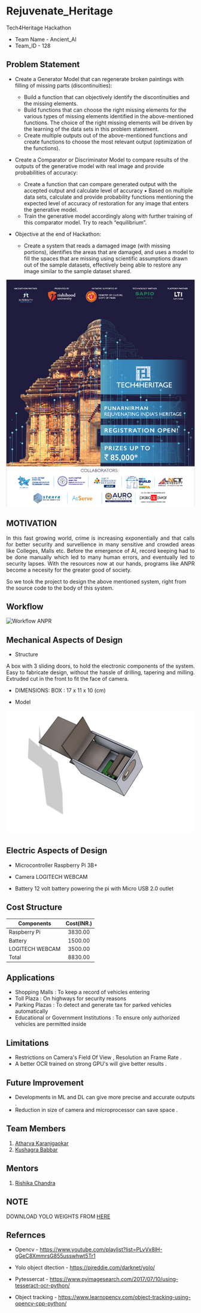 # Rejuvenate_Heritage
Tech4Heritage Hackathon
* Team Name - Ancient_AI
* Team_ID - 128

## Problem Statement
* Create a Generator Model that can regenerate broken paintings with filling of missing parts (discontinuities):

	* Build a function that can objectively identify the discontinuities and the missing elements.
	* Build functions that can choose the right missing elements for the various types of missing elements identified in the above-mentioned functions. The choice of the right missing elements will be driven by the learning of the data sets in this problem statement.
	* Create multiple outputs out of the above-mentioned functions and create functions to choose the most relevant output (optimization of the functions).

* Create a Comparator or Discriminator Model to compare results of the outputs of the generative model with real image and provide probabilities of accuracy:
	* Create a function that can compare generated output with the accepted output and calculate level of accuracy ▪ Based on multiple data sets, calculate and provide probability functions mentioning the expected level of accuracy of restoration for any image that enters the generative model.
	* Train the generative model accordingly along with further training of this comparator model. Try to reach “equilibrium”.
* Objective at the end of Hackathon:
	* Create a system that reads a damaged image (with missing portions), identifies the areas that are damaged, and uses a model to fill the spaces that are missing using scientific assumptions drawn out of the sample datasets, effectively being able to restore any image similar to the sample dataset shared.

![Tech4Heritage](https://github.com/kush1920/Rejuvenate_Heritage/blob/main/Images/Tech4Heritage_Poster.jpg)

## MOTIVATION
<p align ="justify">
In this fast growing world, crime is increasing exponentially and that calls for better security and survellience in many sensitive and crowded areas like Colleges, Malls etc. Before the emergence of AI, record keeping had to be done manually which led to many human errors, and eventually led to security lapses. With the resources now at our hands, programs like ANPR become a necesity for the greater good of society.

So we took the project to design the above mentioned system, right from the source code to the body of this system.
</p>

## Workflow
![Workflow ANPR](https://github.com/kush1920/Automatic-Number-Plate-Recognition/blob/master/Images%20and%20Videos/Images/workflow.jpg)

## Mechanical Aspects of Design

* Structure
<p align ="justify">
A box with 3 sliding doors, to hold the electronic components of the system. Easy to fabricate design, without the hassle of drilling, tapering and milling. Extruded cut in the front to fit the face of camera.
</p>

* DIMENSIONS:
BOX :  17 x  11  x  10  (cm)

* Model

![Model](https://github.com/atharva2702/Automatic-Number-Plate-Recognition/blob/master/Mechanical%20Design/CAD2.png)

## Electric Aspects of Design 

* Microcontroller
Raspberry Pi 3B+ 

* Camera
LOGITECH WEBCAM 

* Battery
12 volt battery powering the pi with Micro USB 2.0 outlet

## Cost Structure

| Components       | Cost(INR.)     |
| ---------------- |:--------------:|
| Raspberry Pi     | 3830.00        |
| Battery          | 1500.00        |
| LOGITECH WEBCAM  | 3500.00        | 
| Total            | 8830.00        |


## Applications

- Shopping Malls : To keep a record of vehicles entering
- Toll Plaza : On highways for security reasons 
- Parking Plazas : To detect and generate tax for parked vehicles automatically
- Educational or Government Institutions : To ensure only authorized vehicles are permitted inside 


## Limitations

- Restrictions on Camera's Field Of View , Resolution an Frame Rate .
- A better OCR trained on strong GPU's will give better results .


## Future Improvement 

- Developments in ML and DL can give more precise and accurate outputs .
- Reduction in size of camera and microprocessor can save space .


## Team Members 
1. [Atharva Karanjgaokar](https://github.com/atharva2702)
2. [Kushagra Babbar](https://github.com/kush1920)

## Mentors
1. [Rishika Chandra](https://github.com/chandrarishika14)

## NOTE

DOWNLOAD YOLO WEIGHTS FROM [HERE](https://drive.google.com/file/d/1YZuTmP-c4b07z5mfhOAtP_V_oymP5_xG/view?usp=sharing)

## Refernces 

- Opencv - https://www.youtube.com/playlist?list=PLvVx8lH-gGeC8XmmrsG855usswhwt5Tr1

- Yolo object dtection - https://pjreddie.com/darknet/yolo/

- Pytessercat - https://www.pyimagesearch.com/2017/07/10/using-tesseract-ocr-python/

- Object tracking - https://www.learnopencv.com/object-tracking-using-opencv-cpp-python/
